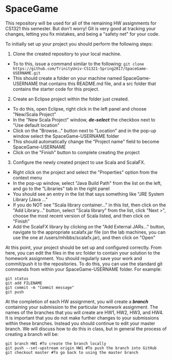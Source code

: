 # SpaceGame

This repository will be used for all of the remaining HW assignments for CS1321 this semester. But don't worry! Git is very good at tracking your changes, letting you fix mistakes, and being a "safety net" for your code.

To initially set up your project you should perform the following steps:

1. Clone the created repository to your local machine.
  * To to this, issue a command similar to the following:
  ```git clone https://github.com/TrinityUniv-CS1321-Spring2017/SpaceGame-USERNAME.git```
  * This should create a folder on your machine named SpaceGame-USERNAME that contains this README.md file, and a src folder that contains the starter code for this project.
  
2. Create an Eclipse project within the folder just created.
  * To do this, open Eclipse, right click in the left panel and choose "New/Scala Project"
  * In the "New Scala Project" window, **_de-select_** the checkbox next to "Use default location"
  * Click on the "Browse..." button next to "Location" and in the pop-up window select the SpaceGame-USERNAME folder
  * This should automatically change the "Project name" field to become SpaceGame-USERNAME
  * Click on the "Finish" button to complete creating the project
  
3. Configure the newly created project to use Scala and ScalaFX.
  * Right click on the project and select the "Properties" option from the context menu
  * In the pop-up window, select "Java Build Path" from the list on the left, and go to the "Libraries" tab in the right panel
  * You should see an entry in the list that says something like "JRE System Library [Java ..."
  * If you do NOT see "Scala library container..." in this list, then click on the "Add Library..." button, select "Scala library" from the list, click "Next >", choose the most recent version of Scala listed, and then click on "Finish"
  * Add the ScalaFX library by clicking on the "Add External JARs..." button, navigate to the appropriate scalafx.jar file (on the lab machines, you can use the one at /users/mhibbs/scalafx.jar), and then click on "Open"
  
At this point, your project should be set up and configured correctly. From here, you can edit the files in the src folder to contain your solution to the homework assignment. You should regularly save your work and commit/push it to the repositories. To do this, you can use the standard git commands from within your SpaceGame-USERNAME folder. For example:
```
git status
git add FILENAME
git commit -m "Commit message"
git push
```

At the completion of each HW assignment, you will create a **_branch_** containing your submission to the particular homework assignment. The names of the branches that you will create are HW1, HW2, HW3, and HW4. It is important that you do not make further changes to your submissions within these branches. Instead you should continue to edit your master branch. We will discuss how to do this in class, but in general the process of creating a branch will be:
```
git branch HW1 #To create the branch locally
git push --set-upstream origin HW1 #To push the branch into GitHub
git checkout master #To go back to using the master branch
```



